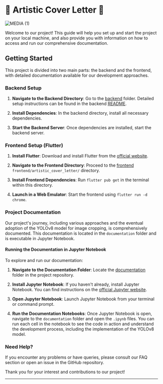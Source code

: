 # 📸 Artistic Cover Letter 🚀

![MEDIA (1)](https://github.com/uol-mediaprocessing-2023-2024-classroom/project-artistic-cover-letter/assets/49067154/de1780de-5031-48e8-a0b2-dfaee061e3d4)

Welcome to our project! This guide will help you set up and start the project on your local machine, and also provide you with information on how to access and run our comprehensive documentation.

## Getting Started

This project is divided into two main parts: the backend and the frontend, with detailed documentation available for our development approaches.

### Backend Setup

1. **Navigate to the Backend Directory**: Go to the [backend](/backend) folder. Detailed setup instructions can be found in the backend [README](/backend/README.md).

2. **Install Dependencies**: In the backend directory, install all necessary dependencies.

3. **Start the Backend Server**: Once dependencies are installed, start the backend server.

### Frontend Setup (Flutter)

1. **Install Flutter**: Download and install Flutter from the [official website](https://flutter.dev/docs/get-started/install).

2. **Navigate to the Frontend Directory**: Proceed to the [frontend](/frontend/artistic_cover_letter/) `frontend/artistic_cover_letter/` directory.

3. **Install Frontend Dependencies**: Run `flutter pub get` in the terminal within this directory.

4. **Launch in a Web Emulator**: Start the frontend using `flutter run -d chrome`.

### Project Documentation

Our project's journey, including various approaches and the eventual adoption of the YOLOv8 model for image cropping, is comprehensively documented. This documentation is located in the `documentation` folder and is executable in Jupyter Notebook.

#### Running the Documentation in Jupyter Notebook

To explore and run our documentation:

1. **Navigate to the Documentation Folder**: Locate the [documentation](/documentation) folder in the project repository.

2. **Install Jupyter Notebook**: If you haven't already, install Jupyter Notebook. You can find instructions on the [official Jupyter website](https://jupyter.org/install).

3. **Open Jupyter Notebook**: Launch Jupyter Notebook from your terminal or command prompt.

4. **Run the Documentation Notebooks**: Once Jupyter Notebook is open, navigate to the `documentation` folder and open the `.ipynb` files. You can run each cell in the notebook to see the code in action and understand the development process, including the implementation of the YOLOv8 model.

### Need Help?

If you encounter any problems or have queries, please consult our FAQ section or open an issue in the GitHub repository.

Thank you for your interest and contributions to our project!

---
